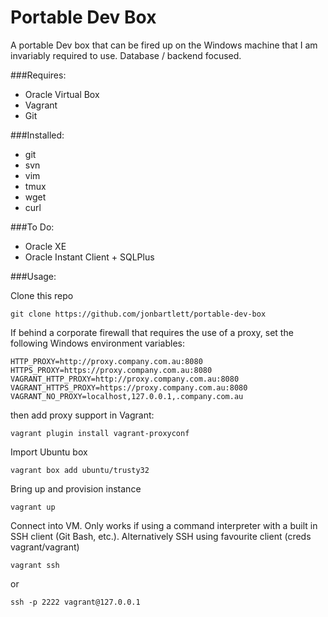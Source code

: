 # Portable Dev Box

A portable Dev box that can be fired up on the Windows machine that I am invariably required to use. Database / backend focused.

###Requires:
- Oracle Virtual Box
- Vagrant
- Git

###Installed:
- git
- svn
- vim
- tmux
- wget
- curl

###To Do:
- Oracle XE
- Oracle Instant Client + SQLPlus

###Usage:

Clone this repo

```git clone https://github.com/jonbartlett/portable-dev-box```

If behind a corporate firewall that requires the use of a proxy, set the following Windows environment variables:

```
HTTP_PROXY=http://proxy.company.com.au:8080
HTTPS_PROXY=https://proxy.company.com.au:8080
VAGRANT_HTTP_PROXY=http://proxy.company.com.au:8080
VAGRANT_HTTPS_PROXY=https://proxy.company.com.au:8080
VAGRANT_NO_PROXY=localhost,127.0.0.1,.company.com.au
```

then add proxy support in Vagrant:

```vagrant plugin install vagrant-proxyconf```

Import Ubuntu box

```vagrant box add ubuntu/trusty32```

Bring up and provision instance

```vagrant up```

Connect into VM. Only works if using a command interpreter with a built in SSH client (Git Bash, etc.). Alternatively SSH using favourite client (creds vagrant/vagrant)

```vagrant ssh```

or

```ssh -p 2222 vagrant@127.0.0.1```

